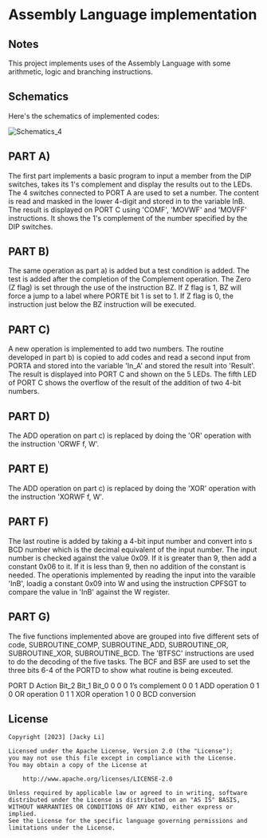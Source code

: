 # Assembly Language implementation

## Notes

This project implements uses of the Assembly Language with some arithmetic, logic and branching instructions.

## Schematics

Here's the schematics of implemented codes:

<img src='https://i.imgur.com/eIdrEYQ.jpg' title='Schematics_4' width='' alt='Schematics_4' />

## PART A)

The first part implements a basic program to input a member from the DIP switches, takes its 1's complement and display the results out to the LEDs. The 4 switches connected to PORT A are used to set a number. The content is read and masked in the lower 4-digit and stored in to the variable InB. The result is displayed on PORT C using 'COMF', 'MOVWF' and 'MOVFF' instructions. It shows the 1's complement of the number specified by the DIP switches.

## PART B)

The same operation as part a) is added but a test condition is added. The test is added after the completion of the Complement operation. The Zero (Z flag) is set through the use of the instruction BZ. If Z flag is 1, BZ will force a jump to a label where PORTE bit 1 is set to 1. If Z flag is 0, the instruction just below the BZ instruction will be executed.

## PART C)

A new operation is implemented to add two numbers. The routine developed in part b) is copied to add codes and read a second input from PORTA and stored into the variable 'In_A' and stored the result into 'Result'. The result is displayed into PORT C and shown on the 5 LEDs. The fifth LED of PORT C shows the overflow of the result of the addition of two 4-bit numbers.

## PART D)

The ADD operation on part c) is replaced by doing the 'OR' operation with the instruction 'ORWF     f, W'.

## PART E)

The ADD operation on part c) is replaced by doing the 'XOR' operation with the instruction 'XORWF     f, W'.

## PART F)

The last routine is added by taking a 4-bit input number and convert into s BCD number which is the decimal equivalent of the input number. The input number is checked against the value 0x09. If it is greater than 9, then add a constant 0x06 to it. If it is less than 9, then no addition of the constant is needed. The operationis implemented by reading the input into the varaible 'InB', loadig a constant 0x09 into W and using the instruction CPFSGT to compare the value in 'InB' against the W register.

## PART G)

The five functions implemented above are grouped into five different sets of code, SUBROUTINE_COMP, SUBROUTINE_ADD, SUBROUTINE_OR, SUBROUTINE_XOR, SUBROUTINE_BCD. The 'BTFSC' instructions are used to do the decoding of the five tasks. The BCF and BSF are used to set the three bits 6-4 of the PORTD to show what routine is being exceuted.

PORT D                  Action
Bit_2 Bit_1 Bit_0 
 0 0 0                  1’s complement 
 0 0 1                  ADD operation 
 0 1 0                  OR operation 
 0 1 1                  XOR operation 
 1 0 0                  BCD conversion 

## License

    Copyright [2023] [Jacky Li]

    Licensed under the Apache License, Version 2.0 (the "License");
    you may not use this file except in compliance with the License.
    You may obtain a copy of the License at

        http://www.apache.org/licenses/LICENSE-2.0

    Unless required by applicable law or agreed to in writing, software
    distributed under the License is distributed on an "AS IS" BASIS,
    WITHOUT WARRANTIES OR CONDITIONS OF ANY KIND, either express or implied.
    See the License for the specific language governing permissions and
    limitations under the License.
